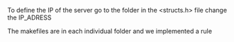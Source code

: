 
To define the IP of the server go to the <others> folder in the <structs.h> file change the IP_ADRESS

The makefiles are in each individual folder and we implemented a <make clean> rule